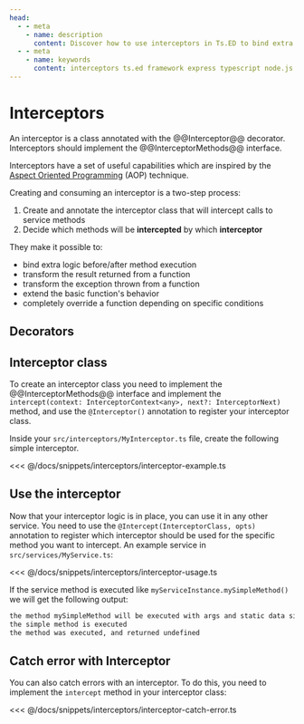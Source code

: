 ```yaml
---
head:
  - - meta
    - name: description
      content: Discover how to use interceptors in Ts.ED to bind extra logic before/after method execution, transform the result returned from a function, transform the exception thrown from a function, extend the basic function's behavior, or completely override a function depending on specific conditions.
  - - meta
    - name: keywords
      content: interceptors ts.ed framework express typescript node.js javascript decorators mvc class models providers pipes middlewares testing developer
---
```


# Interceptors

An interceptor is a class annotated with the @@Interceptor@@ decorator. Interceptors should implement the @@InterceptorMethods@@ interface.

Interceptors have a set of useful capabilities which are inspired by the [Aspect Oriented Programming](https://en.wikipedia.org/wiki/Aspect-oriented_programming) (AOP) technique.

Creating and consuming an interceptor is a two-step process:

1. Create and annotate the interceptor class that will intercept calls to service methods
2. Decide which methods will be **intercepted** by which **interceptor**

They make it possible to:

- bind extra logic before/after method execution
- transform the result returned from a function
- transform the exception thrown from a function
- extend the basic function's behavior
- completely override a function depending on specific conditions

## Decorators

<ApiList query="module == '@tsed/di' && symbolType === 'decorator'" />

## Interceptor class

To create an interceptor class you need to implement the @@InterceptorMethods@@ interface and implement the
`intercept(context: InterceptorContext<any>, next?: InterceptorNext)` method, and use the `@Interceptor()` annotation to register your interceptor class.

Inside your `src/interceptors/MyInterceptor.ts` file, create the following simple interceptor.

<<< @/docs/snippets/interceptors/interceptor-example.ts

## Use the interceptor

Now that your interceptor logic is in place, you can use it in any other service. You need to use the `@Intercept(InterceptorClass, opts)` annotation to register which interceptor should be used for the specific method you want to intercept.
An example service in `src/services/MyService.ts`:

<<< @/docs/snippets/interceptors/interceptor-usage.ts

If the service method is executed like `myServiceInstance.mySimpleMethod()` we will get the following output:

```bash
the method mySimpleMethod will be executed with args and static data simple data
the simple method is executed
the method was executed, and returned undefined
```

## Catch error with Interceptor

You can also catch errors with an interceptor.
To do this, you need to implement the `intercept` method in your interceptor class:

<<< @/docs/snippets/interceptors/interceptor-catch-error.ts
